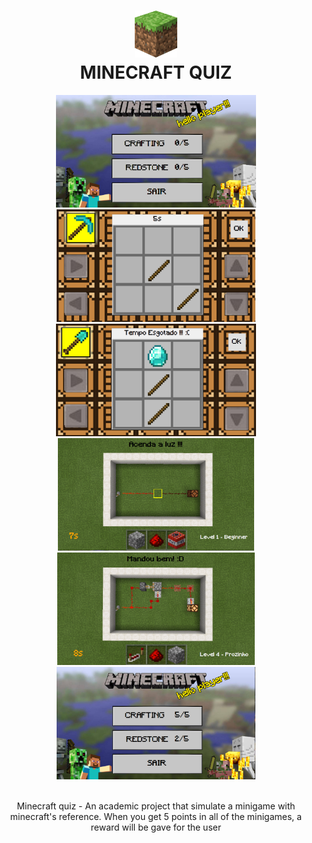 <h1 align="center" style="">
<img src="https://github.com/Guilherme-Maciel/readme_images/blob/master/minecraftQuiz/icon.png" height="75px"><br>
MINECRAFT QUIZ
</h1>
<div align="center">
  <img src="https://github.com/Guilherme-Maciel/readme_images/blob/master/minecraftQuiz/home.PNG" height="180px">
  <img src="https://github.com/Guilherme-Maciel/readme_images/blob/master/minecraftQuiz/craft2.PNG" height="180px">
  <img src="https://github.com/Guilherme-Maciel/readme_images/blob/master/minecraftQuiz/craft3.PNG" height="180px">
  <img src="https://github.com/Guilherme-Maciel/readme_images/blob/master/minecraftQuiz/reds1.PNG" height="180px">
  <img src="https://github.com/Guilherme-Maciel/readme_images/blob/master/minecraftQuiz/reds3.PNG" height="180px">
  <img src="https://github.com/Guilherme-Maciel/readme_images/blob/master/minecraftQuiz/home2.PNG" height="180px"> 
</div>
<br>
<p align="center">Minecraft quiz - An academic project that simulate a minigame with minecraft's reference. When you get 5 points in all of the minigames, a reward will be gave for the user</p>

